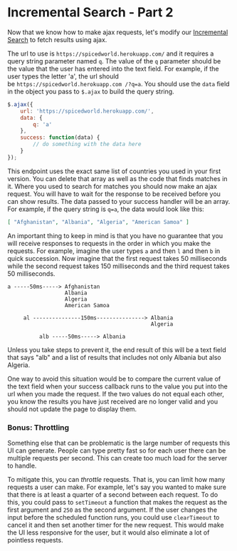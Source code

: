 # Incremental Search - Part 2

Now that we know how to make ajax requests, let's modify our [Incremental Search](https://spiced.space/okra/incremental_search) to fetch results using ajax.

The url to use is `https://spicedworld.herokuapp.com/` and it requires a query string parameter named `q`. The value of the `q` parameter should be the value that the user has entered into the text field. For example, if the user types the letter 'a', the url should be `https://spicedworld.herokuapp.com /?q=a`. You should use the `data` field in the object you pass to `$.ajax` to build the query string.

```js
$.ajax({
    url: 'https://spicedworld.herokuapp.com/',
    data: {
        q: 'a'
    },
    success: function(data) {
        // do something with the data here
    }
});
```

This endpoint uses the exact same list of countries you used in your first version. You can delete that array as well as the code that finds matches in it. Where you used to search for matches you should now make an ajax request. You will have to wait for the response to be received before you can show results. The data passed to your success handler will be an array. For example, if the query string is `q=a`, the data would look like this:

```json
[ "Afghanistan", "Albania", "Algeria", "American Samoa" ]
```

An important thing to keep in mind is that you have no guarantee that you will receive responses to requests in the order in which you make the requests. For example, imagine the user types `a` and then `l` and then `b` in quick succession. Now imagine that the first request takes 50 milliseconds while the second request takes 150 milliseconds and the third request takes 50 milliseconds.

```
a -----50ms-----> Afghanistan
                  Albania
                  Algeria
                  American Samoa

     al ---------------150ms---------------> Albania
                                             Algeria

          alb -----50ms-----> Albania
```

Unless you take steps to prevent it, the end result of this will be a text field that says "alb" and a list of results that includes not only Albania but also Algeria.

One way to avoid this situation would be to compare the current value of the text field when your success callback runs to the value you put into the url when you made the request. If the two values do not equal each other, you know the results you have just received are no longer valid and you should not update the page to display them.

### Bonus: Throttling

Something else that can be problematic is the large number of requests this UI can generate. People can type pretty fast so for each user there can be multiple requests per second. This can create too much load for the server to handle.

To mitigate this, you can _throttle_ requests. That is, you can limit how many requests a user can make. For example, let's say you wanted to make sure that there is at least a quarter of a second between each request. To do this, you could pass to `setTimeout` a function that makes the request as the first argument and `250` as the second argument. If the user changes the input before the scheduled function runs, you could use `clearTimeout` to cancel it and then set another timer for the new request. This would make the UI less responsive for the user, but it would also eliminate a lot of pointless requests.